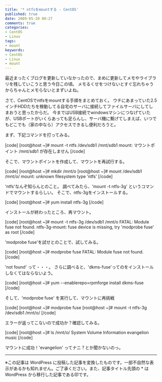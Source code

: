 ```yaml
---
title: '* ntfsをmountする - CentOS'
published: true
date: 2009-05-20 00:27
comments: true
categories:
- CentOS
- Linux
tags:
- mount
keywords:
- CentOS
- Linux
- mount
---
```

最近まったくブログを更新していなかったので、まめに更新してメモやライブラリを残していこうと思う今日この頃。
メモるくせをつけないとすぐ忘れちゃうからちゃんとメモらないとまずいよね。

さて、CentOSでntfsをmountする手順をまとめておく。
ウチにあまっていた2.5インチHDDたちを稼動してる自宅のサーバに接続してファイルサーバにしてしまおうと思ったからだ。
今まではUSB接続でwindowsマシンにつなげていたが、USBポートがいくらあっても足らんし、サーバ機に繋げてしまえば、いつでもどこでも（家の中なら）アクセスできるし便利だろうと。

まず、下記コマンドを打ってみる。

[code]
[root@host ~]# mount -t ntfs /dev/sdb1 /mnt/sdb1
mount: マウントポイント /mnt/sdb1 が存在しません
[/code]


そこで、マウントポイントを作成して、マウントを再試行する。

[code]
[root@host ~]# mkdir /mnt/o
[root@host ~]# mount /dev/sdb1 /mnt/o/
mount: unknown filesystem type 'ntfs'
[/code]


'ntfs'なんぞ知らんとのこと。
調べてみたら、'mount -t ntfs-3g' というコマンドでマウントするらしい。
そこで、ntfs-3gをインストールする。

[code]
[root@host ~]# yum install ntfs-3g
[/code]


インストールが終わったところ、再マウント。

[code]
[root@host ~]# mount -t ntfs-3g /dev/sdb1 /mnt/o
FATAL: Module fuse not found.
ntfs-3g-mount: fuse device is missing, try 'modprobe fuse' as root
[/code]


'modprobe fuse'を試せとのことで、試してみる。

[code]
[root@host ~]# modprobe fuse
FATAL: Module fuse not found.
[/code]


'not found' って・・・。
さらに調べると、'dkms-fuse'ってのをインストールしなくてはならないよう。

[code]
[root@host ~]# yum --enablerepo=rpmforge install dkms-fuse
[/code]

そして、'modprobe fuse' を実行して、マウントに再挑戦

[code]
[root@host ~]# modprobe fuse
[root@host ~]# mount -t ntfs-3g /dev/sdb1 /mnt/o/
[/code]


エラーが返ってこないので成功か？確認してみる。

[code]
[root@host ~]# ls /mnt/o/
System Volume Information  evangelion  music
[/code]


マウントに成功！'evangelion' ってナニ？とか聞かないのっ。

---
※この記事は WordPress に投稿した記事を変換したものです。一部不自然な表示があるかも知れません。ご了承ください。また、記事タイトル先頭の * は WordPress から移行した記事である印です。
